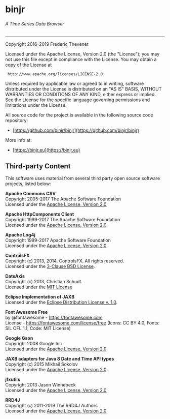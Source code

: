# binjr
###### A Time Series Data Browser 

---

Copyright 2016-2019 Frederic Thevenet

Licensed under the Apache License, Version 2.0 (the "License");
you may not use this file except in compliance with the License.
You may obtain a copy of the License at

     http://www.apache.org/licenses/LICENSE-2.0

Unless required by applicable law or agreed to in writing, software
distributed under the License is distributed on an "AS IS" BASIS,
WITHOUT WARRANTIES OR CONDITIONS OF ANY KIND, either express or implied.
See the License for the specific language governing permissions and
limitations under the License.

All source code for the project is available in the following source code repository:

* [https://github.com/binjr/binjr](https://github.com/binjr/binjr)

More info at:

* [https://binjr.eu](https://binjr.eu)  

## Third-party Content

This software uses material from several third party open source software projects, listed below:

**Apache Commons CSV**  
Copyright 2005-2017 The Apache Software Foundation  
Licensed under the [Apache License, Version 2.0](http://www.apache.org/licenses/LICENSE-2.0)

**Apache HttpComponents Client**  
Copyright 1999-2017 The Apache Software Foundation  
Licensed under the [Apache License, Version 2.0](http://www.apache.org/licenses/LICENSE-2.0)

**Apache Log4j**  
Copyright 1999-2017 Apache Software Foundation  
Licensed under the [Apache License, Version 2.0](http://www.apache.org/licenses/LICENSE-2.0)

**ControlsFX**  
Copyright (c) 2013, 2014, ControlsFX. All rights reserved.  
Licensed under the [3-Clause BSD License](https://opensource.org/licenses/BSD-3-Clause).

**DateAxis**  
Copyright (c) 2013, Christian Schudt.  
Licensed under the [MIT License](https://opensource.org/licenses/MIT)

**Eclipse Implementation of JAXB**  
Licensed under the [Eclipse Distribution License v. 1.0](https://www.eclipse.org/org/documents/edl-v10.html).

**Font Awesome Free**  
by @fontawesome - https://fontawesome.com  
License - https://fontawesome.com/license/free (Icons: CC BY 4.0, Fonts: SIL OFL 1.1, Code: MIT License)

**Google Gson**  
Copyright 2008 Google Inc  
Licensed under the [Apache License, Version 2.0](http://www.apache.org/licenses/LICENSE-2.0)

**JAXB adapters for Java 8 Date and Time API types**  
Copyright (c) 2015 Mikhail Sokolov  
Licensed under the [Apache License, Version 2.0](http://www.apache.org/licenses/LICENSE-2.0)

**jfxutils**  
Copyright 2013 Jason Winnebeck  
Licensed under the [Apache License, Version 2.0](http://www.apache.org/licenses/LICENSE-2.0)

**RRD4J**  
Copyright (c) 2011-2019 The RRD4J Authors  
Licensed under the [Apache License, Version 2.0](http://www.apache.org/licenses/LICENSE-2.0)
